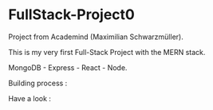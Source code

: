 # FullStack-Project0

Project from Academind (Maximilian Schwarzmüller).

This is my very first Full-Stack Project with the MERN stack. 

MongoDB - Express - React - Node.

Building process :

Have a look :